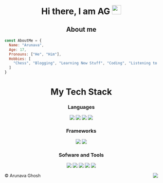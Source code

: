 <h1 align="center">Hi there, I am <b>AG</b>  <img src="https://www.emoji.co.uk/files/apple-emojis/smileys-people-ios/90-waving-hand-sign.png" width="30px"></h1>

<h2 align="center">About me</h2>

```js
const AboutMe = {
  Name: "Arunava",
  Age: 17,
  Pronouns: ["He", "Him"],
  Hobbies: [
    "Chess", "Blogging", "Learning New Stuff", "Coding", "Listening to music" 
  ]
}
```
<h1 align="center">My Tech Stack </></h1>

<div align="center" style="margin-top: 10px">
  <h3>Languages</h3>
  <img src="https://img.shields.io/badge/-Javascript-F0DB4F?style=for-the-badge&labelColor=F0DB4F&logo=javascript&logoColor=black">
  <img src="https://img.shields.io/badge/-HTML 5-orange?style=for-the-badge&labelColor=orange&logo=html5&logoColor=white">
  <img src="https://img.shields.io/badge/-css 3-blue?style=for-the-badge&labelColor=blue&logo=css3&logoColor=white">
 <img src="https://img.shields.io/badge/-python-ffd43b?style=for-the-badge&labelColor=306998&logo=python&logoColor=white">
  <br>
   
  <h3>Frameworks</h3>
  <img src="https://img.shields.io/badge/-Bootstrap-602C50?style=for-the-badge&labelColor=602C50&logo=bootstrap&logoColor=white">
  <img src="https://img.shields.io/badge/-React-black?style=for-the-badge&labelColor=black&logo=React&logoColor=blue" >
  <h3>Sofware and Tools</h3>
  <img src="https://img.shields.io/badge/-vs code-2c2f33?style=for-the-badge&labelColor=2c2f33&logo=visualstudiocode&logoColor=blue">
  <img src="https://img.shields.io/badge/-git-orange?style=for-the-badge&labelColor=orange&logo=git&logoColor=black">
  <img src="https://img.shields.io/badge/-github-whitesmoke?style=for-the-badge&labelColor=whitesmoke&logo=github&logoColor=black">
  <img src="https://img.shields.io/badge/-Node JS-darkgreen?style=for-the-badge&labelColor=darkgreen&logo=nodedotjs&logoColor=white">
  <img src="https://img.shields.io/badge/-Photoshop-skyblue?style=for-the-badge&labelColor=skyblue&logo=nodedotjs&logoColor=white">
<!--   <br>
  <h2>Github Stats</h2>
  <img src="https://github-readme-stats.vercel.app/api?username=its-ag&theme=dark"> -->
  
</div>

<div>
<img align="right" src="https://visitor-badge.laobi.icu/badge?page_id=itsag.itag&" />

©️ Arunava Ghosh
</div>
